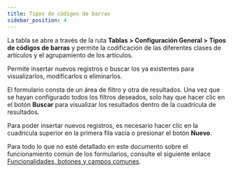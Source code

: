 ```yaml
---
title: Tipos de códigos de barras
sidebar_position: 4
---
```


La tabla se abre a través de la ruta **Tablas > Configuración General > Tipos de códigos de barras** y permite la codificación de las diferentes clases de artículos y el agrupamiento de los artículos.

Permite insertar nuevos registros o buscar los ya existentes para visualizarlos, modificarlos o eliminarlos.

El formulario consta de un área de filtro y otra de resultados. Una vez que se hayan configurado todos los filtros deseados, solo hay que hacer clic en el botón **Buscar** para visualizar los resultados dentro de la cuadrícula de resultados.

Para poder insertar nuevos registros, es necesario hacer clic en la cuadrícula superior en la primera fila vacía o presionar el botón **Nuevo**.

Para todo lo que no esté detallado en este documento sobre el funcionamiento común de los formularios, consulte el siguiente enlace [Funcionalidades, botones y campos comunes](/docs/guide/common).